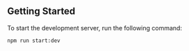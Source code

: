 ## Getting Started

To start the development server, run the following command:
```
npm run start:dev
```

